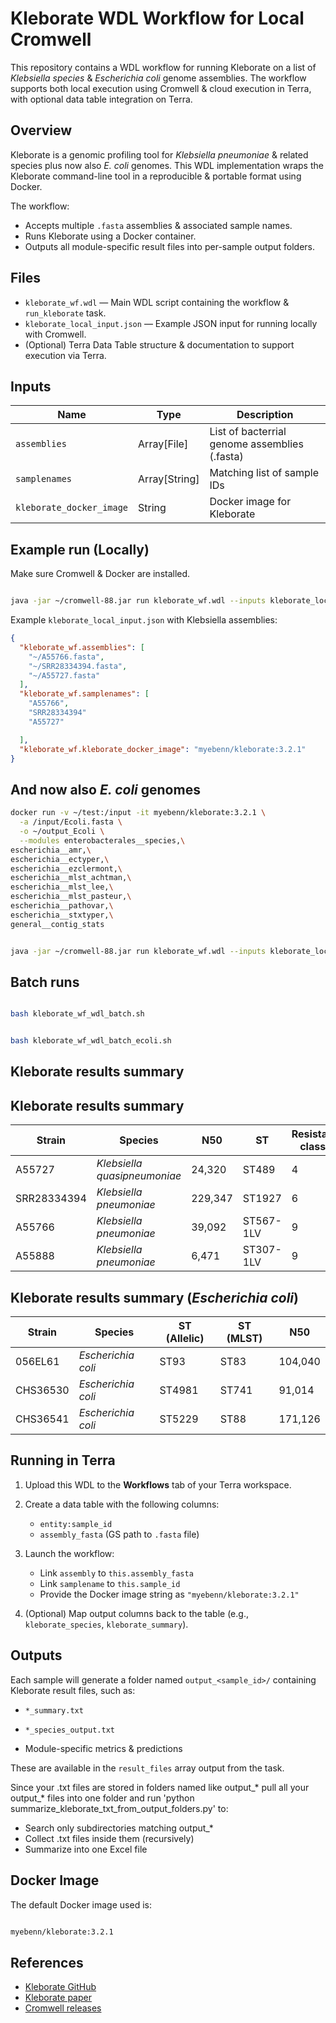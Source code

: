 # Kleborate WDL Workflow for Local Cromwell

This repository contains a WDL workflow for running Kleborate on a list of  *Klebsiella species*  & *Escherichia coli* genome assemblies. The workflow supports both local execution using Cromwell & cloud execution in Terra, with optional data table integration on Terra.

## Overview

Kleborate is a genomic profiling tool for *Klebsiella pneumoniae* & related species plus now also *E. coli* genomes. This WDL implementation wraps the Kleborate command-line tool in a reproducible & portable format using Docker.

The workflow:

- Accepts multiple `.fasta` assemblies & associated sample names.
- Runs Kleborate using a Docker container.
- Outputs all module-specific result files into per-sample output folders.

## Files

- `kleborate_wf.wdl` — Main WDL script containing the workflow & `run_kleborate` task.
- `kleborate_local_input.json` — Example JSON input for running locally with Cromwell.
- (Optional) Terra Data Table structure & documentation to support execution via Terra.

## Inputs

| Name                    | Type          | Description                                   |
|-------------------------|---------------|-----------------------------------------------|
| `assemblies`            | Array[File]   | List of bacterrial genome assemblies (.fasta) |
| `samplenames`           | Array[String] | Matching list of sample IDs                   |
| `kleborate_docker_image`| String        | Docker image for Kleborate                    |

## Example run (Locally)

Make sure Cromwell & Docker are installed.

```bash

java -jar ~/cromwell-88.jar run kleborate_wf.wdl --inputs kleborate_local_input.json

```

Example `kleborate_local_input.json` with Klebsiella assemblies:

```json
{
  "kleborate_wf.assemblies": [
    "~/A55766.fasta",
    "~/SRR28334394.fasta",
    "~/A55727.fasta"
  ],
  "kleborate_wf.samplenames": [
    "A55766",
    "SRR28334394"
    "A55727"

  ],
  "kleborate_wf.kleborate_docker_image": "myebenn/kleborate:3.2.1"
}
```
## And now also *E. coli* genomes

```bash
docker run -v ~/test:/input -it myebenn/kleborate:3.2.1 \
  -a /input/Ecoli.fasta \
  -o ~/output_Ecoli \
  --modules enterobacterales__species,\
escherichia__amr,\
escherichia__ectyper,\
escherichia__ezclermont,\
escherichia__mlst_achtman,\
escherichia__mlst_lee,\
escherichia__mlst_pasteur,\
escherichia__pathovar,\
escherichia__stxtyper,\
general__contig_stats

```

```bash

java -jar ~/cromwell-88.jar run kleborate_wf.wdl --inputs kleborate_local_input.json

```

## Batch runs


```bash

bash kleborate_wf_wdl_batch.sh

```

```bash

bash kleborate_wf_wdl_batch_ecoli.sh

```


## Kleborate results summary

## Kleborate results summary

| Strain      | Species                      | N50     | ST         | Resistance classes | Resistance genes | Resistance score | Virulence score |
|-------------|------------------------------|---------|------------|--------------------|------------------|------------------|-----------------|
| A55727      | *Klebsiella quasipneumoniae* | 24,320  | ST489      | 4                  | 4                | 1                | 0               |
| SRR28334394 | *Klebsiella pneumoniae*      | 229,347 | ST1927     | 6                  | 10               | 1                | 1               |
| A55766      | *Klebsiella pneumoniae*      | 39,092  | ST567-1LV  | 9                  | 17               | 1                | 0               |
| A55888      | *Klebsiella pneumoniae*      | 6,471   | ST307-1LV  | 9                  | 15               | 1                | 4               |


## Kleborate results summary (*Escherichia coli*)

| Strain    | Species             | ST (Allelic) | ST (MLST) | N50     |
|-----------|---------------------|--------------|-----------|---------|
| 056EL61   | *Escherichia coli*  | ST93         | ST83      | 104,040 |
| CHS36530  | *Escherichia coli*  | ST4981       | ST741     | 91,014  |
| CHS36541  | *Escherichia coli*  | ST5229       | ST88      | 171,126 |


## Running in Terra

1. Upload this WDL to the **Workflows** tab of your Terra workspace.
2. Create a data table with the following columns:
    - `entity:sample_id`
    - `assembly_fasta` (GS path to `.fasta` file)
3. Launch the workflow:
    - Link `assembly` to `this.assembly_fasta`
    - Link `samplename` to `this.sample_id`
    - Provide the Docker image string as `"myebenn/kleborate:3.2.1"`
      
4. (Optional) Map output columns back to the table (e.g., `kleborate_species`, `kleborate_summary`).

## Outputs

Each sample will generate a folder named `output_<sample_id>/` containing Kleborate result files, such as:

- `*_summary.txt`
- `*_species_output.txt`

- Module-specific metrics & predictions

These are available in the `result_files` array output from the task.

Since your .txt files are stored in folders named like output_* pull all your output_* files into one folder and run 'python summarize_kleborate_txt_from_output_folders.py' to:

- Search only subdirectories matching output_*
- Collect .txt files inside them (recursively)
- Summarize into one Excel file



## Docker Image

The default Docker image used is:

```bash

myebenn/kleborate:3.2.1

```


## References

- [Kleborate GitHub](https://github.com/katholt/Kleborate)  
- [Kleborate paper](https://www.nature.com/articles/s41467-021-24448-3)  
- [Cromwell releases](https://github.com/broadinstitute/cromwell/releases)




